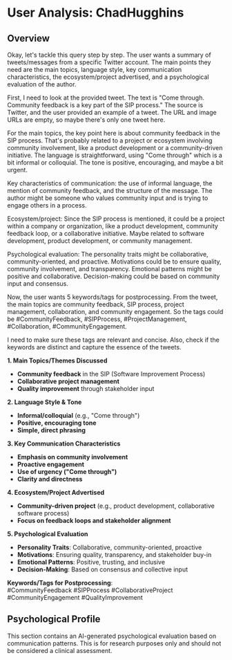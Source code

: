 # User Analysis: ChadHugghins

## Overview

<think>
Okay, let's tackle this query step by step. The user wants a summary of tweets/messages from a specific Twitter account. The main points they need are the main topics, language style, key communication characteristics, the ecosystem/project advertised, and a psychological evaluation of the author.

First, I need to look at the provided tweet. The text is "Come through. Community feedback is a key part of the SIP process." The source is Twitter, and the user provided an example of a tweet. The URL and image URLs are empty, so maybe there's only one tweet here.

For the main topics, the key point here is about community feedback in the SIP process. That's probably related to a project or ecosystem involving community involvement, like a product development or a community-driven initiative. The language is straightforward, using "Come through" which is a bit informal or colloquial. The tone is positive, encouraging, and maybe a bit urgent.

Key characteristics of communication: the use of informal language, the mention of community feedback, and the structure of the message. The author might be someone who values community input and is trying to engage others in a process.

Ecosystem/project: Since the SIP process is mentioned, it could be a project within a company or organization, like a product development, community feedback loop, or a collaborative initiative. Maybe related to software development, product development, or community management.

Psychological evaluation: The personality traits might be collaborative, community-oriented, and proactive. Motivations could be to ensure quality, community involvement, and transparency. Emotional patterns might be positive and collaborative. Decision-making could be based on community input and consensus.

Now, the user wants 5 keywords/tags for postprocessing. From the tweet, the main topics are community feedback, SIP process, project management, collaboration, and community engagement. So the tags could be #CommunityFeedback, #SIPProcess, #ProjectManagement, #Collaboration, #CommunityEngagement.

I need to make sure these tags are relevant and concise. Also, check if the keywords are distinct and capture the essence of the tweets.
</think>

**1. Main Topics/Themes Discussed**  
- **Community feedback** in the SIP (Software Improvement Process)  
- **Collaborative project management**  
- **Quality improvement** through stakeholder input  

**2. Language Style & Tone**  
- **Informal/colloquial** (e.g., "Come through")  
- **Positive, encouraging tone**  
- **Simple, direct phrasing**  

**3. Key Communication Characteristics**  
- **Emphasis on community involvement**  
- **Proactive engagement**  
- **Use of urgency ("Come through")**  
- **Clarity and directness**  

**4. Ecosystem/Project Advertised**  
- **Community-driven project** (e.g., product development, collaborative software process)  
- **Focus on feedback loops and stakeholder alignment**  

**5. Psychological Evaluation**  
- **Personality Traits**: Collaborative, community-oriented, proactive  
- **Motivations**: Ensuring quality, transparency, and stakeholder buy-in  
- **Emotional Patterns**: Positive, trusting, and inclusive  
- **Decision-Making**: Based on consensus and collective input  

**Keywords/Tags for Postprocessing**:  
#CommunityFeedback #SIPProcess #CollaborativeProject #CommunityEngagement #QualityImprovement

## Psychological Profile

This section contains an AI-generated psychological evaluation based on communication patterns. This is for research purposes only and should not be considered a clinical assessment.